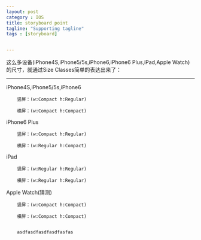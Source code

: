 ```yaml
---
layout: post
category : IOS 
title: storyboard point
tagline: "Supporting tagline"
tags : [storyboard]


---
```

这么多设备(iPhone4S,iPhone5/5s,iPhone6,iPhone6 Plus,iPad,Apple Watch)的尺寸，就通过Size Classes简单的表达出来了：

***
iPhone4S,iPhone5/5s,iPhone6

        竖屏：(w:Compact h:Regular)

        横屏：(w:Compact h:Compact)

iPhone6 Plus

        竖屏：(w:Compact h:Regular)

        横屏：(w:Regular h:Compact)

iPad

        竖屏：(w:Regular h:Regular)

        横屏：(w:Regular h:Regular)

Apple Watch(猜测)

        竖屏：(w:Compact h:Compact)

        横屏：(w:Compact h:Compact)


        asdfasdfasdfasdfasfas


